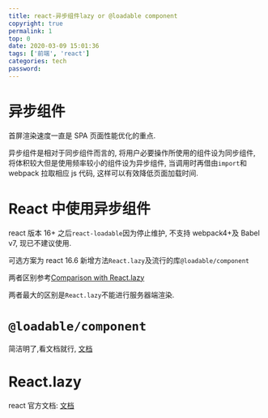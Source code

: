 ```yaml
---
title: react-异步组件lazy or @loadable component
copyright: true
permalink: 1
top: 0
date: 2020-03-09 15:01:36
tags: ['前端', 'react']
categories: tech
password:
---
```


# 异步组件

首屏渲染速度一直是 SPA 页面性能优化的重点.

异步组件是相对于同步组件而言的, 将用户必要操作所使用的组件设为同步组件, 将体积较大但是使用频率较小的组件设为异步组件, 当调用时再借由`import`和 webpack 拉取相应 js 代码, 这样可以有效降低页面加载时间.

<!--more-->

# React 中使用异步组件

react 版本 16+ 之后`react-loadable`因为停止维护, 不支持 webpack4+及 Babel v7, 现已不建议使用.

可选方案为 react 16.6 新增方法`React.lazy`及流行的库`@loadable/component`

两者区别参考[Comparison with React.lazy](https://loadable-components.com/docs/loadable-vs-react-lazy/)

两者最大的区别是`React.lazy`不能进行服务器端渲染.

# `@loadable/component`

简洁明了,看文档就行, [文档](https://loadable-components.com/docs/getting-started/)

# React.lazy

react 官方文档: [文档](https://reactjs.org/docs/code-splitting.html#reactlazy)

